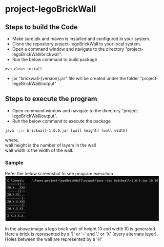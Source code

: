 # project-legoBrickWall

## Steps to build the Code
 
* Make sure jdk and maven is installed and configured in your system.
* Clone the repository project-legoBrickWall to your local system.
* Open a command window and navigate to the directory "project-legoBrickWall/brickwall".
* Run the below command to build package
```bash
mvn clean install
```
* jar "brickwall-{version}.jar" file will be created under the folder "project-legoBrickWall/output"

## Steps to execute the program

* Open command window and navigate to the directory "project-legoBrickWall/output".
* Run the below command to execute the package
```bash
java -jar brickwall-1.0.0.jar [wall height] [wall width]

```
where, </br>
  wall height is the number of layers in the wall</br>
  wall width is the width of the wall.

### Sample 
Refer the below screenshot to see program execution
![Alt_text](./images/exec_screenshot.png)

In the above image a lego brick wall of height 10 and width 10 is generated. Here a brick is represented by a '|' or '–' and '.' or 'X' (every alternate layer).
Holes between the wall are represented by a 'H'

